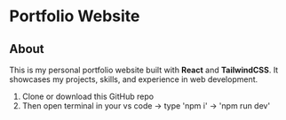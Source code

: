 <!-- # React + Vite

1. Clone or download this GitHub repo
2. then open terminal in your vs code -> type 'npm i' -> then type 'npm run dev'
3. Boom! your project is not running on you localhost:5173 -->

# Portfolio Website

## About
This is my personal portfolio website built with **React** and **TailwindCSS**. It showcases my projects, skills, and experience in web development.

1. Clone or download this GitHub repo
2. Then open terminal in your vs code -> type 'npm i' -> 'npm run dev'
